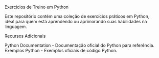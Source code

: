 Exercícios de Treino em Python

Este repositório contém uma coleção de exercícios práticos em Python, ideal para quem está aprendendo ou aprimorando suas habilidades na linguagem.

Recursos Adicionais

Python Documentation - Documentação oficial do Python para referência.
Exemplos Python - Exemplos oficiais de código Python.
